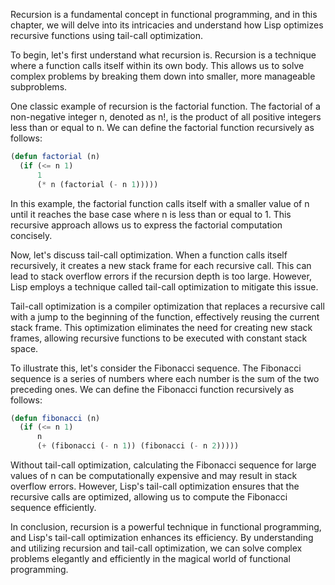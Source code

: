 Recursion is a fundamental concept in functional programming, and in this chapter, we will delve into its intricacies and understand how Lisp optimizes recursive functions using tail-call optimization.

To begin, let's first understand what recursion is. Recursion is a technique where a function calls itself within its own body. This allows us to solve complex problems by breaking them down into smaller, more manageable subproblems.

One classic example of recursion is the factorial function. The factorial of a non-negative integer n, denoted as n!, is the product of all positive integers less than or equal to n. We can define the factorial function recursively as follows:

```lisp
(defun factorial (n)
  (if (<= n 1)
      1
      (* n (factorial (- n 1)))))
```

In this example, the factorial function calls itself with a smaller value of n until it reaches the base case where n is less than or equal to 1. This recursive approach allows us to express the factorial computation concisely.

Now, let's discuss tail-call optimization. When a function calls itself recursively, it creates a new stack frame for each recursive call. This can lead to stack overflow errors if the recursion depth is too large. However, Lisp employs a technique called tail-call optimization to mitigate this issue.

Tail-call optimization is a compiler optimization that replaces a recursive call with a jump to the beginning of the function, effectively reusing the current stack frame. This optimization eliminates the need for creating new stack frames, allowing recursive functions to be executed with constant stack space.

To illustrate this, let's consider the Fibonacci sequence. The Fibonacci sequence is a series of numbers where each number is the sum of the two preceding ones. We can define the Fibonacci function recursively as follows:

```lisp
(defun fibonacci (n)
  (if (<= n 1)
      n
      (+ (fibonacci (- n 1)) (fibonacci (- n 2)))))
```

Without tail-call optimization, calculating the Fibonacci sequence for large values of n can be computationally expensive and may result in stack overflow errors. However, Lisp's tail-call optimization ensures that the recursive calls are optimized, allowing us to compute the Fibonacci sequence efficiently.

In conclusion, recursion is a powerful technique in functional programming, and Lisp's tail-call optimization enhances its efficiency. By understanding and utilizing recursion and tail-call optimization, we can solve complex problems elegantly and efficiently in the magical world of functional programming.